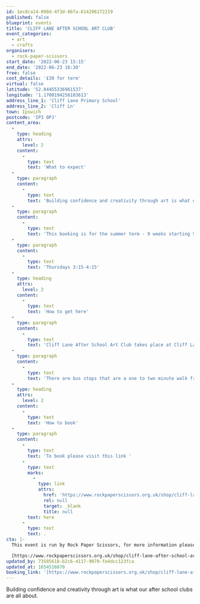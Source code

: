 ```yaml
---
id: 1ec8ca14-098d-4f3d-86fa-614296172219
published: false
blueprint: events
title: 'CLIFF LANE AFTER SCHOOL ART CLUB'
event_categories:
  - art
  - crafts
organisers:
  - rock-paper-scissors
start_date: '2022-06-23 15:15'
end_date: '2022-06-23 16:30'
free: false
cost_details: '£30 for term'
virtual: false
latitude: '52.04455336961537'
longitude: '1.1700194256103613'
address_line_1: 'Cliff Lane Primary School'
address_line_2: 'Cliff Ln'
town: Ipswich
postcode: 'IP3 0PJ'
content_area:
  -
    type: heading
    attrs:
      level: 2
    content:
      -
        type: text
        text: 'What to expect'
  -
    type: paragraph
    content:
      -
        type: text
        text: 'Building confidence and creativity through art is what our after school clubs are all about. Exploring different media, and lots of freedom to experiment!'
  -
    type: paragraph
    content:
      -
        type: text
        text: 'This booking is for the summer term - 9 weeks starting 5th May and ending 7th July with a one week break for half term.'
  -
    type: paragraph
    content:
      -
        type: text
        text: 'Thursdays 3:15-4:15'
  -
    type: heading
    attrs:
      level: 2
    content:
      -
        type: text
        text: 'How to get here'
  -
    type: paragraph
    content:
      -
        type: text
        text: 'Cliff Lane After School Art Club takes place at Cliff Lane Primary School, IP3 0PJ.'
  -
    type: paragraph
    content:
      -
        type: text
        text: 'There are bus stops that are a one to two minute walk from the venue.'
  -
    type: heading
    attrs:
      level: 2
    content:
      -
        type: text
        text: 'How to book'
  -
    type: paragraph
    content:
      -
        type: text
        text: 'To book please visit this link '
      -
        type: text
        marks:
          -
            type: link
            attrs:
              href: 'https://www.rockpaperscissors.org.uk/shop/cliff-lane-after-school-art-club'
              rel: null
              target: _blank
              title: null
        text: here
      -
        type: text
        text: .
cta: |-
  This event is run by Rock Paper Scissors, for more information please get in touch via:

  [https://www.rockpaperscissors.org.uk/shop/cliff-lane-after-school-art-club]([https://www.rockpaperscissors.org.uk/shop/cliff-lane-after-school-art-club])
updated_by: 73585618-b2c6-4117-9078-fe4dcc123fca
updated_at: 1654516870
booking_link: '[https://www.rockpaperscissors.org.uk/shop/cliff-lane-after-school-art-club]('
---
```

Building confidence and creativity through art is what our after school clubs are all about.